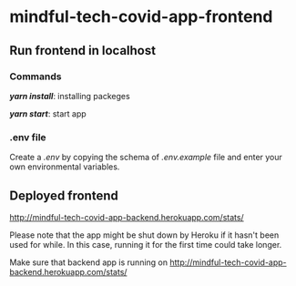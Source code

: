 # mindful-tech-covid-app-frontend

## Run frontend in localhost

### Commands
***yarn install***: installing packeges

***yarn start***: start app

### .env file
Create a *.env* by copying the schema of *.env.example* file and enter your own environmental variables. 

## Deployed frontend
http://mindful-tech-covid-app-backend.herokuapp.com/stats/

Please note that the app might be shut down by Heroku if it hasn't been used for while. In this case, running it for the first time could take longer. 

Make sure that backend app is running on http://mindful-tech-covid-app-backend.herokuapp.com/stats/
